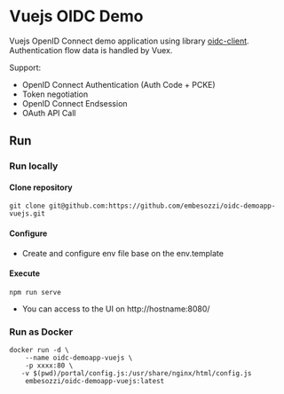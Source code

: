 # Vuejs OIDC Demo
Vuejs OpenID Connect demo application using library [oidc-client](https://github.com/IdentityModel/oidc-client-js). Authentication flow data is handled by Vuex.

Support:
* OpenID Connect Authentication (Auth Code + PCKE)
* Token negotiation
* OpenID Connect Endsession
* OAuth API Call

## Run

### Run locally

#### Clone repository
```
git clone git@github.com:https://github.com/embesozzi/oidc-demoapp-vuejs.git
```

#### Configure

- Create and configure env file base on the env.template


#### Execute
```
npm run serve
```

- You can access to the UI on http://hostname:8080/

### Run as Docker
```
docker run -d \
	--name oidc-demoapp-vuejs \
	-p xxxx:80 \
   -v $(pwd)/portal/config.js:/usr/share/nginx/html/config.js 
	embesozzi/oidc-demoapp-vuejs:latest
```
